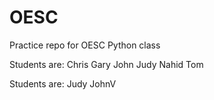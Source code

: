 # OESC
Practice repo for OESC Python class

Students are:
Chris
Gary
John
Judy
Nahid
Tom

Students are:
Judy
JohnV